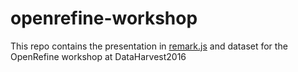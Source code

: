 # openrefine-workshop
This repo contains the presentation in [remark.js](https://github.com/gnab/remark) and dataset for the OpenRefine workshop at DataHarvest2016
